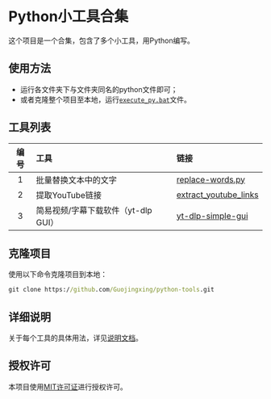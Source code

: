 # Python小工具合集
这个项目是一个合集，包含了多个小工具，用Python编写。
## 使用方法
- 运行各文件夹下与文件夹同名的python文件即可；
- 或者克隆整个项目至本地，运行[`execute_py.bat`](execute_py.bat)文件。
## 工具列表
编号 | 工具 | 链接
:-:|:---|:---
1| 批量替换文本中的文字 | [replace-words.py](replace-words/replace-words.py)
2| 提取YouTube链接 | [extract_youtube_links](extract_youtube_links)
3| 简易视频/字幕下载软件（yt-dlp GUI） | [yt-dlp-simple-gui](yt-dlp-simple-gui/yt-dlp-simple-gui.py)
## 克隆项目
使用以下命令克隆项目到本地：
```bat
git clone https://github.com/Guojingxing/python-tools.git
```
## 详细说明
关于每个工具的具体用法，详见[说明文档](https://github.com/Guojingxing/python-tools/wiki)。
## 授权许可
本项目使用[MIT许可证](LICENSE)进行授权许可。
